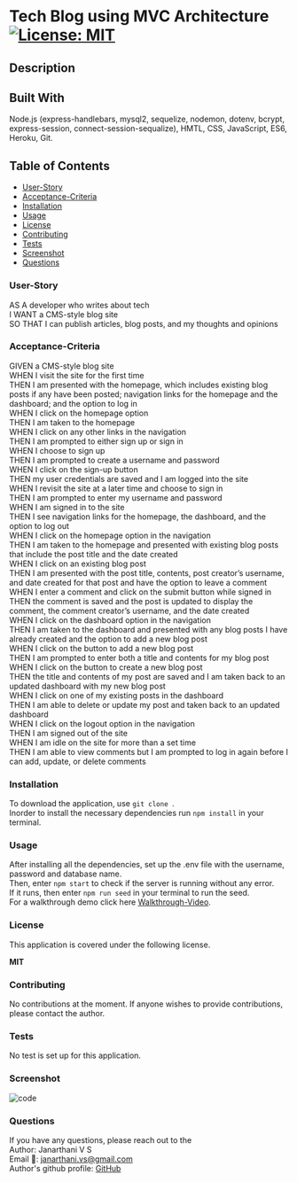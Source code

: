 # Tech Blog using MVC Architecture [![License: MIT](https://img.shields.io/badge/License-MIT-yellow.svg)](https://opensource.org/licenses/MIT)

## Description


## Built With
Node.js (express-handlebars, mysql2, sequelize, nodemon, dotenv, bcrypt, express-session, connect-session-sequalize), HMTL, CSS, JavaScript, ES6, Heroku, Git.

## Table of Contents
* [User-Story](#User-Story)
* [Acceptance-Criteria](#Acceptance-Criteria)
* [Installation](#Installation)
* [Usage](#Usage)
* [License](#License)
* [Contributing](#Contributing)
* [Tests](#Tests)
* [Screenshot](#Screenshot)
* [Questions](#Questions)

### User-Story
AS A developer who writes about tech <br>
I WANT a CMS-style blog site <br>
SO THAT I can publish articles, blog posts, and my thoughts and opinions

### Acceptance-Criteria
GIVEN a CMS-style blog site <br>
WHEN I visit the site for the first time <br>
THEN I am presented with the homepage, which includes existing blog posts if any have been posted;
 navigation links for the homepage and the dashboard; and the option to log in <br>
WHEN I click on the homepage option <br>
THEN I am taken to the homepage <br>
WHEN I click on any other links in the navigation <br>
THEN I am prompted to either sign up or sign in <br>
WHEN I choose to sign up <br>
THEN I am prompted to create a username and password <br>
WHEN I click on the sign-up button <br>
THEN my user credentials are saved and I am logged into the site <br>
WHEN I revisit the site at a later time and choose to sign in <br>
THEN I am prompted to enter my username and password <br>
WHEN I am signed in to the site <br>
THEN I see navigation links for the homepage, the dashboard, and the option to log out <br>
WHEN I click on the homepage option in the navigation <br>
THEN I am taken to the homepage and presented with existing blog posts that include the post title and the date created <br>
WHEN I click on an existing blog post <br>
THEN I am presented with the post title, contents, post creator’s username, and date created for that post and have the option to leave a comment <br>
WHEN I enter a comment and click on the submit button while signed in <br>
THEN the comment is saved and the post is updated to display the comment, the comment creator’s username, and the date created <br>
WHEN I click on the dashboard option in the navigation <br>
THEN I am taken to the dashboard and presented with any blog posts I have already created and the option to add a new blog post <br>
WHEN I click on the button to add a new blog post <br>
THEN I am prompted to enter both a title and contents for my blog post <br>
WHEN I click on the button to create a new blog post <br>
THEN the title and contents of my post are saved and I am taken back to an updated dashboard with my new blog post <br>
WHEN I click on one of my existing posts in the dashboard <br>
THEN I am able to delete or update my post and taken back to an updated dashboard <br>
WHEN I click on the logout option in the navigation <br>
THEN I am signed out of the site <br>
WHEN I am idle on the site for more than a set time <br>
THEN I am able to view comments but I am prompted to log in again before I can add, update, or delete comments <br>

### Installation
To download the application, use 
```git clone ```. <br>
Inorder to install the necessary dependencies run 
```npm install``` 
in your terminal. 

### Usage
After installing all the dependencies, set up the .env file with the username, password and database name. <br> Then, enter 
```npm start``` 
to check if the server is running without any error. <br> If it runs, then enter
```npm run seed``` 
in your terminal to run the seed. <br> For a walkthrough demo click here [Walkthrough-Video](https:).

### License
This application is covered under the following license. 

**MIT**

### Contributing 
No contributions at the moment. If anyone wishes to provide contributions, please contact the author.

### Tests
No test is set up for this application.

### Screenshot
![code](./assets/)

### Questions
If you have any questions, please reach out to the<br>
Author: Janarthani V S <br>
Email 📧: janarthani.vs@gmail.com <br>
Author's github profile: [GitHub](https://github.com/vsjanarthani)
